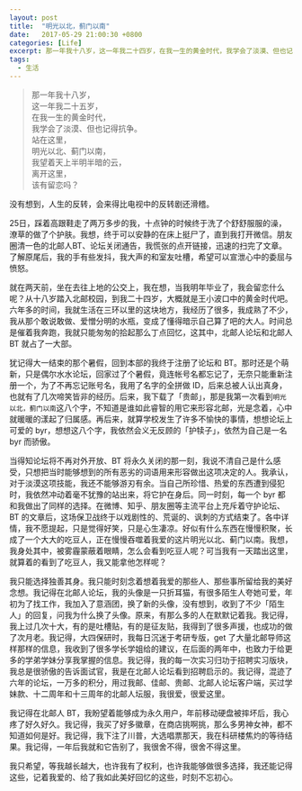 ```yaml
---
layout: post
title:  "明光以北，蓟门以南"
date:   2017-05-29 21:00:30 +0800
categories: [Life]
excerpt: 那一年我十八岁，这一年我二十四岁，在我一生的黄金时代，我学会了淡漠、但也记得抗争。站在这里，明光以北、蓟门以南，我望着天上半明半的暗云，离开这里，该有留恋吗？
tags:
  - 生活
---
```


> 那一年我十八岁，  
> 这一年我二十五岁，  
> 在我一生的黄金时代，  
> 我学会了淡漠、但也记得抗争。  
> 站在这里，  
> 明光以北、蓟门以南，  
> 我望着天上半明半暗的云，  
> 离开这里，  
> 该有留恋吗？  

没有想到，人生的反转，会来得比电视中的反转剧还滑稽。

25日，踩着高跟鞋走了两万多步的我，十点钟的时候终于洗了个舒舒服服的澡，潦草的做了个护肤。我想，终于可以安静的在床上挺尸了，直到我打开微信。朋友圈清一色的北邮人BT、论坛关闭通告，我慌张的点开链接，迅速的扫完了文章。了解原尾后，我的手有些发抖，我大声的和室友吐槽，希望可以宣泄心中的委屈与愤怒。

就在两天前，坐在去往上地的公交上，我在想，当我明年毕业了，我会留恋什么呢？从十八岁踏入北邮校园，到我二十四岁，大概就是王小波口中的黄金时代吧。六年多的时间，我就生活在三环以里的这块地方，我经历了很多，我成熟了不少，我从那个敢说敢做、爱憎分明的水瓶，变成了懂得暗示自己算了吧的大人。时间总是催着我奔跑，我就只能匆匆的拾起那么丁点回忆，这其中，北邮人论坛和北邮人 BT 就占了一大部。

犹记得大一结束的那个暑假，回到本部的我终于注册了论坛和 BT。那时还是个萌新，只是偶尔水水论坛，回家过了个暑假，竟连帐号名都忘记了，无奈只能重新注册一个，为了不再忘记账号名，我用了名字的全拼做 ID，后来总被人认出真身，也就有了几次啼笑皆非的经历。后来，我下载了「贵邮」，那是我第一次看到`明光以北，蓟门以南`这八个字，不知道是谁如此睿智的用它来形容北邮，光是念着，心中就暖暖的漾起了归属感。再后来，就算学校发生了许多不愉快的事情，想想论坛上可爱的 byr，想想这八个字，我依然会义无反顾的「护犊子」，依然为自己是一名 byr 而骄傲。

当得知论坛将不再对外开放、BT 将永久关闭的那一刻，我说不清自己是什么感受，只想把当时能够想到的所有恶劣的词语用来形容做出这项决定的人。我承认，对于淡漠这项技能，我还不能够游刃有余。当自己所珍惜、热爱的东西遭到侵犯时，我依然冲动着毫不犹豫的站出来，将它护在身后。同一时刻，每一个 byr 都和我做出了同样的选择。在微博、知乎、朋友圈等主流平台上充斥着守护论坛、BT 的文章后，这场保卫战终于以戏剧性的、荒诞的、讽刺的方式结束了。各中详情，我不愿提起，只是觉得好笑，只是心生凄凉。好似有什么东西在慢慢积聚，长成了一个大大的吃豆人，正在慢慢吞噬着我爱的这片明光以北、蓟门以南。我想，我身处其中，被雾霾蒙蔽着眼睛，怎么会看到吃豆人呢？可当我有一天踏出这里，就算着的看到了吃豆人，我又能拿他怎样呢？

我只能选择独善其身。我只能时刻念着想着我爱的那些人、那些事所留给我的美好念想。我记得在北邮人论坛，我的头像是一只折耳猫，有很多陌生人夸她可爱，年初为了找工作，我加入了意涵团，换了新的头像，没有想到，收到了不少「陌生人」的回复，问我为什么换了头像。原来，有那么多的人在默默记着我。我记得，我上过几次十大，有的是吐槽贴，有的是征友贴，我得到了很多声援，也成功的做了次月老。我记得，大四保研时，我每日沉迷于考研专版，get 了大量北邮导师这样那样的信息，我收到了很多学长学姐给的建议，在后面的两年中，也致力于给更多的学弟学妹分享我掌握的信息。我记得，我的每一次实习归功于招聘实习版块，我总是很骄傲的告诉面试官，我是在北邮人论坛看到招聘启示的。我记得，混迹了六年的论坛，一万多的积分，用过我邮、佳邮、贵邮、北邮人论坛客户端，买过学妹款、十二周年和十三周年的北邮人坛服，我很爱，很爱这里。

我记得在北邮人 BT，我盼望着能够成为永久用户，年前移动硬盘被摔坏后，我心疼了好久好久。我记得，我买了好多徽章，在商店挑啊挑，那么多男神女神，都不知道如何是好。我记得，我下注了川普，大选唱票那天，我在科研楼焦灼的等待结果。我记得，一年后我就和它告别了，我很舍不得，很舍不得这里。

我只希望，等我越长越大，也许我有了权利，也许我能够做很多选择，我还能记得这些，记着我爱的、给了我如此美好回忆的这些，时刻不忘初心。